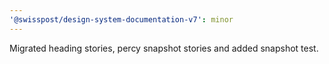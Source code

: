 ```yaml
---
'@swisspost/design-system-documentation-v7': minor
---
```


Migrated heading stories, percy snapshot stories and added snapshot test.
